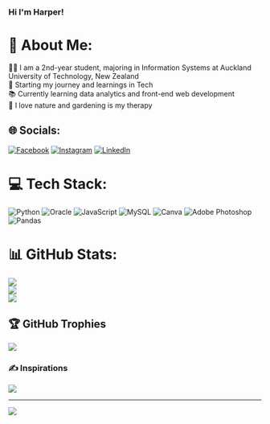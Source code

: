### Hi I'm Harper!

# 💫 About Me:
👩‍💻 I am a 2nd-year student, majoring in Information Systems at Auckland University of Technology, New Zealand<br>🌱 Starting my journey and learnings in Tech<br>📚 Currently learning data analytics and front-end web development<br>🌿 I love nature and gardening is my therapy


## 🌐 Socials:
[![Facebook](https://img.shields.io/badge/Facebook-%231877F2.svg?logo=Facebook&logoColor=white)](https://facebook.com/https://www.facebook.com/harper.tran.0612/) [![Instagram](https://img.shields.io/badge/Instagram-%23E4405F.svg?logo=Instagram&logoColor=white)](https://instagram.com/https://www.instagram.com/harper.trn/) [![LinkedIn](https://img.shields.io/badge/LinkedIn-%230077B5.svg?logo=linkedin&logoColor=white)](https://linkedin.com/in/https://www.linkedin.com/in/harper-tran-18ba5022a/) 

# 💻 Tech Stack:
![Python](https://img.shields.io/badge/python-3670A0?style=for-the-badge&logo=python&logoColor=ffdd54) ![Oracle](https://img.shields.io/badge/Oracle-F80000?style=for-the-badge&logo=oracle&logoColor=white) ![JavaScript](https://img.shields.io/badge/javascript-%23323330.svg?style=for-the-badge&logo=javascript&logoColor=%23F7DF1E) ![MySQL](https://img.shields.io/badge/mysql-%2300000f.svg?style=for-the-badge&logo=mysql&logoColor=white) ![Canva](https://img.shields.io/badge/Canva-%2300C4CC.svg?style=for-the-badge&logo=Canva&logoColor=white) ![Adobe Photoshop](https://img.shields.io/badge/adobe%20photoshop-%2331A8FF.svg?style=for-the-badge&logo=adobe%20photoshop&logoColor=white) ![Pandas](https://img.shields.io/badge/pandas-%23150458.svg?style=for-the-badge&logo=pandas&logoColor=white)
# 📊 GitHub Stats:
![](https://github-readme-stats.vercel.app/api?username=harpertran&theme=onedark&hide_border=false&include_all_commits=false&count_private=false)<br/>
![](https://github-readme-streak-stats.herokuapp.com/?user=harpertran&theme=onedark&hide_border=false)<br/>
![](https://github-readme-stats.vercel.app/api/top-langs/?username=harpertran&theme=onedark&hide_border=false&include_all_commits=false&count_private=false&layout=compact)

## 🏆 GitHub Trophies
![](https://github-profile-trophy.vercel.app/?username=harpertran&theme=onedark&no-frame=true&no-bg=true&margin-w=4)

### ✍️ Inspirations
![](https://quotes-github-readme.vercel.app/api?type=horizontal&theme=light)

---
[![](https://visitcount.itsvg.in/api?id=harpertran&icon=3&color=2)](https://visitcount.itsvg.in)

<!-- Proudly created with GPRM ( https://gprm.itsvg.in ) -->
